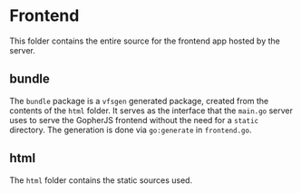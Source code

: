 # Frontend

This folder contains the entire source for the frontend app hosted by the server.

## bundle

The `bundle` package is a `vfsgen` generated package, created from the contents of
the `html` folder. It serves as the interface that the `main.go` server uses to serve
the GopherJS frontend without the need for a `static` directory. The generation is done
via `go:generate` in `frontend.go`.

## html

The `html` folder contains the static sources used.
